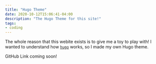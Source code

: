 ```yaml
---
title: "Hugo Theme"
date: 2020-10-12T15:06:41-04:00
description: "The Hugo Theme for this site!"
tags:
- coding
---
```


The whole reason that this webite exists is to give me a toy to play with!  I wanted to understand how [`hugo`](https://gohugo.io/) works, so I made my own Hugo theme.

GitHub Link coming soon!